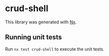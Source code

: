 # crud-shell

This library was generated with [Nx](https://nx.dev).

## Running unit tests

Run `nx test crud-shell` to execute the unit tests.
